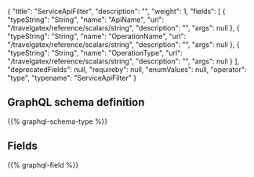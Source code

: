{
  "title": "ServiceApiFilter",
  "description": "",
  "weight": 1,
  "fields": [
    {
      "typeString": "String",
      "name": "ApiName",
      "url": "/travelgatex/reference/scalars/string",
      "description": "",
      "args": null
    },
    {
      "typeString": "String",
      "name": "OperationName",
      "url": "/travelgatex/reference/scalars/string",
      "description": "",
      "args": null
    },
    {
      "typeString": "String",
      "name": "OperationType",
      "url": "/travelgatex/reference/scalars/string",
      "description": "",
      "args": null
    }
  ],
  "deprecatedFields": null,
  "requireby": null,
  "enumValues": null,
  "operator": "type",
  "typename": "ServiceApiFilter"
}
## GraphQL schema definition

{{% graphql-schema-type %}}

## Fields

{{% graphql-field %}}

